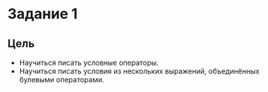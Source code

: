 # Задание 1

## Цель

* Научиться писать условные операторы.
* Научиться писать условия из нескольких выражений, объединённых булевыми операторами.
